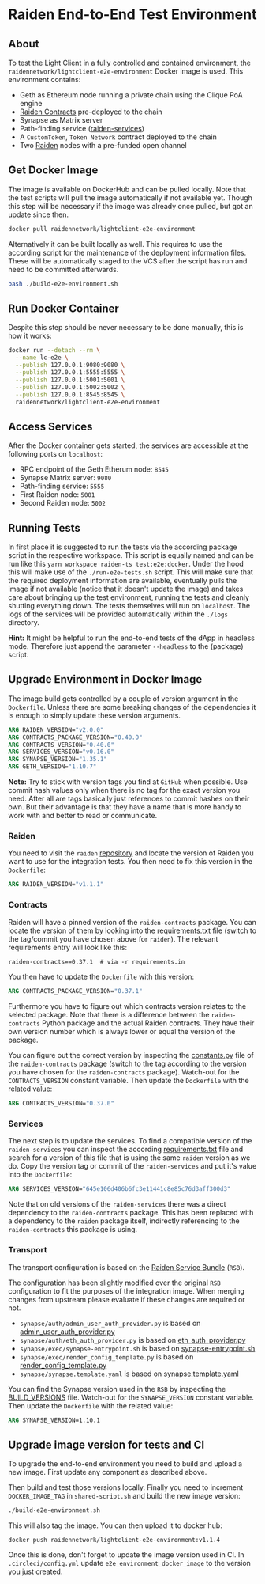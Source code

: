 # Raiden End-to-End Test Environment

## About

To test the Light Client in a fully controlled and contained environment, the
`raidennetwork/lightclient-e2e-environment` Docker image is used. This
environment contains:

- Geth as Ethereum node running a private chain using the Clique PoA engine
- [Raiden Contracts](https://github.com/raiden-network/raiden-contracts) pre-deployed to the chain
- Synapse as Matrix server
- Path-finding service ([raiden-services](https://github.com/raiden-network/raiden-services))
- A `CustomToken`, `Token Network` contract deployed to the chain
- Two [Raiden](https://github.com/raiden-network/raiden) nodes with a pre-funded open channel

## Get Docker Image

The image is available on DockerHub and can be pulled locally. Note that the
test scripts will pull the image automatically if not available yet. Though this
step will be necessary if the image was already once pulled, but got an update
since then.

```sh
docker pull raidennetwork/lightclient-e2e-environment
```

Alternatively it can be built locally as well. This requires to use the
according script for the maintenance of the deployment information files. These
will be automatically staged to the VCS after the script has run and need to be
committed afterwards.

```sh
bash ./build-e2e-environment.sh
```

## Run Docker Container

Despite this step should be never necessary to be done manually, this is how it
works:

```sh
docker run --detach --rm \
  --name lc-e2e \
  --publish 127.0.0.1:9080:9080 \
  --publish 127.0.0.1:5555:5555 \
  --publish 127.0.0.1:5001:5001 \
  --publish 127.0.0.1:5002:5002 \
  --publish 127.0.0.1:8545:8545 \
  raidennetwork/lightclient-e2e-environment
```

## Access Services

After the Docker container gets started, the services are accessible at the
following ports on `localhost`:

- RPC endpoint of the Geth Etherum node: `8545`
- Synapse Matrix server: `9080`
- Path-finding service: `5555`
- First Raiden node: `5001`
- Second Raiden node: `5002`

## Running Tests

In first place it is suggested to run the tests via the according package script
in the respective workspace. This script is equally named and can be run like
this `yarn workspace raiden-ts test:e2e:docker`.
Under the hood this will make use of the `./run-e2e-tests.sh` script. This will
make sure that the required deployment information are available, eventually
pulls the image if not available (notice that it doesn't update the image) and
takes care about bringing up the test environment, running the tests and cleanly
shutting everything down. The tests themselves will run on `localhost`. The logs
of the services will be provided automatically within the `./logs`
directory.

**Hint:** It might be helpful to run the end-to-end tests of the dApp in
headless mode. Therefore just append the parameter `--headless` to the (package)
script.

## Upgrade Environment in Docker Image

The image build gets controlled by a couple of version argument in the
`Dockerfile`. Unless there are some breaking changes of the dependencies it is
enough to simply update these version arguments.

```dockerfile
ARG RAIDEN_VERSION="v2.0.0"
ARG CONTRACTS_PACKAGE_VERSION="0.40.0"
ARG CONTRACTS_VERSION="0.40.0"
ARG SERVICES_VERSION="v0.16.0"
ARG SYNAPSE_VERSION="1.35.1"
ARG GETH_VERSION="1.10.7"
```

**Note:**
Try to stick with version tags you find at `GitHub` when possible. Use commit
hash values only when there is no tag for the exact version you need. After all
are tags basically just references to commit hashes on their own. But their
advantage is that they have a name that is more handy to work with and better to
read or communicate.

### Raiden

You need to visit the `raiden`
[repository](https://github.com/raiden-network/raiden/) and locate the version
of Raiden you want to use for the integration tests. You then need to fix this
version in the `Dockerfile`:

```dockerfile
ARG RAIDEN_VERSION="v1.1.1"
```

### Contracts

Raiden will have a pinned version of the `raiden-contracts` package. You can
locate the version of them by looking into the
[requirements.txt](https://github.com/raiden-network/raiden/blob/develop/requirements/requirements.txt)
file (switch to the tag/commit you have chosen above for `raiden`). The
relevant requirements entry will look like this:

```requirements.txt
raiden-contracts==0.37.1  # via -r requirements.in
```

You then have to update the `Dockerfile` with this version:

```dockerfile
ARG CONTRACTS_PACKAGE_VERSION="0.37.1"
```

Furthermore you have to figure out which contracts version relates to the
selected package. Note that there is a difference between the `raiden-contracts`
Python package and the actual Raiden contracts. They have their own version
number which is always lower or equal the version of the package.

You can figure out the correct version by inspecting the
[constants.py](https://github.com/raiden-network/raiden-contracts/blob/master/raiden_contracts/constants.py)
file of the `raiden-contracts` package (switch to the tag according to the
version you have chosen for the `raiden-contracts` package). Watch-out for the
`CONTRACTS_VERSION` constant variable. Then update the `Dockerfile` with the
related value:

```dockerfile
ARG CONTRACTS_VERSION="0.37.0"
```

### Services

The next step is to update the services. To find a compatible version of
the `raiden-services` you can inspect the according
[requirements.txt](https://github.com/raiden-network/raiden-services/blob/master/requirements.txt)
file and search for a version of this file that is using the same `raiden`
version as we do. Copy the version tag or commit of the `raiden-services` and
put it's value into the `Dockerfile`:

```dockerfile
ARG SERVICES_VERSION="645e106d406b6fc3e11441c8e85c76d3aff300d3"
```

Note that on old versions of the `raiden-services` there was a direct dependency
to the `raiden-contracts` package. This has been replaced with a dependency to
the `raiden` package itself, indirectly referencing to the `raiden-contracts`
this package is using.

### Transport

The transport configuration is based on the [Raiden Service
Bundle](https://github.com/raiden-network/raiden-service-bundle/) (`RSB`).

The configuration has been slightly modified over the original `RSB`
configuration to fit the purposes of the integration image. When merging changes
from upstream please evaluate if these changes are required or not.

- `synapse/auth/admin_user_auth_provider.py` is based on [admin_user_auth_provider.py](https://github.com/raiden-network/raiden-service-bundle/blob/master/build/synapse/admin_user_auth_provider.py)
- `synapse/auth/eth_auth_provider.py` is based on [eth_auth_provider.py](https://github.com/raiden-network/raiden-service-bundle/blob/master/build/synapse/eth_auth_provider.py)
- `synapse/exec/synapse-entrypoint.sh` is based on [synapse-entrypoint.sh](https://github.com/raiden-network/raiden-service-bundle/blob/master/build/synapse/synapse-entrypoint.sh)
- `synapse/exec/render_config_template.py` is based on [render_config_template.py](https://github.com/raiden-network/raiden-service-bundle/blob/master/build/synapse/render_config_template.py)
- `synapse/synapse.template.yaml` is based on [synapse.template.yaml](https://github.com/raiden-network/raiden-service-bundle/blob/master/config/synapse/synapse.template.yaml)

You can find the Synapse version used in the `RSB` by inspecting the
[BUILD_VERSIONS](https://github.com/raiden-network/raiden-service-bundle/blob/master/BUILD_VERSIONS)
file. Watch-out for the `SYNAPSE_VERSION` constant variable. Then update the
`Dockerfile` with the related value:

```dockerfile
ARG SYNAPSE_VERSION=1.10.1
```

## Upgrade image version for tests and CI

To upgrade the end-to-end environment you need to build and upload a new image.
First update any component as described above.

Then build and test those versions locally. Finally you need to increment
`DOCKER_IMAGE_TAG` in `shared-script.sh` and build the new image version:

```sh
./build-e2e-environment.sh
```

This will also tag the image. You can then upload it to docker hub:

```
docker push raidennetwork/lightclient-e2e-environment:v1.1.4
```

Once this is done, don't forget to update the image version used in CI. In
`.circleci/config.yml` update `e2e_environment_docker_image` to the version you
just created.
